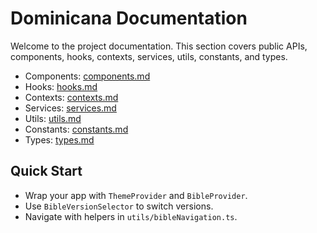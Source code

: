 # Dominicana Documentation

Welcome to the project documentation. This section covers public APIs, components, hooks, contexts, services, utils, constants, and types.

- Components: [components.md](components.md)
- Hooks: [hooks.md](hooks.md)
- Contexts: [contexts.md](contexts.md)
- Services: [services.md](services.md)
- Utils: [utils.md](utils.md)
- Constants: [constants.md](constants.md)
- Types: [types.md](types.md)

## Quick Start

- Wrap your app with `ThemeProvider` and `BibleProvider`.
- Use `BibleVersionSelector` to switch versions.
- Navigate with helpers in `utils/bibleNavigation.ts`.